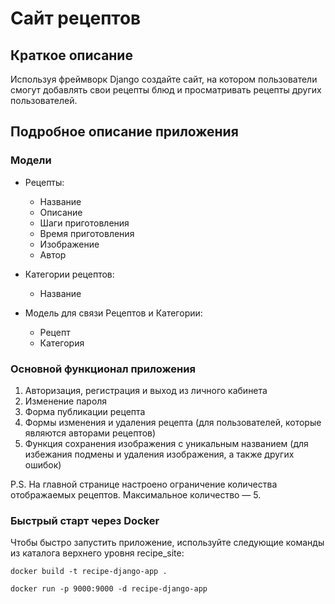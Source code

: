 # Сайт рецептов

## Краткое описание

Используя фреймворк Django создайте сайт, на котором пользователи смогут добавлять свои рецепты блюд и просматривать рецепты других пользователей.

## Подробное описание приложения

### Модели 

* Рецепты:
    + Название
    + Описание
    + Шаги приготовления
    + Время приготовления
    + Изображение
    + Автор

* Категории рецептов:
    + Название

* Модель для связи Рецептов и Категории:
    + Рецепт
    + Категория

### Основной функционал приложения

1. Авторизация, регистрация и выход из личного кабинета
2. Изменение пароля
3. Форма публикации рецепта
4. Формы изменения и удаления рецепта (для пользователей, которые являются авторами рецептов)
5. Функция сохранения изображения с уникальным названием (для избежания подмены и удаления изображения, а также других ошибок)

P.S. На главной странице настроено ограничение количества отображаемых рецептов. Максимальное количество — 5.

### Быстрый старт через Docker

Чтобы быстро запустить приложение, используйте следующие команды из каталога верхнего уровня recipe_site:

    docker build -t recipe-django-app .

    docker run -p 9000:9000 -d recipe-django-app
